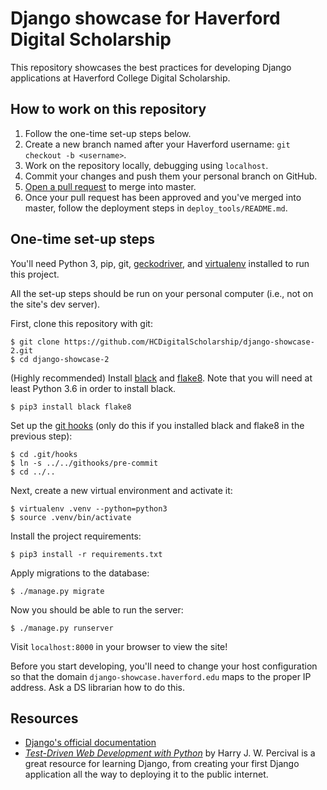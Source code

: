 # Django showcase for Haverford Digital Scholarship
This repository showcases the best practices for developing Django applications at Haverford College Digital Scholarship.

## How to work on this repository
1. Follow the one-time set-up steps below.
2. Create a new branch named after your Haverford username: `git checkout -b <username>`.
3. Work on the repository locally, debugging using `localhost`.
4. Commit your changes and push them your personal branch on GitHub.
5. [Open a pull request](https://github.com/HCDigitalScholarship/ds-cookbook/blob/master/code_review.md) to merge into master.
6. Once your pull request has been approved and you've merged into master, follow the deployment steps in `deploy_tools/README.md`.

## One-time set-up steps
You'll need Python 3, pip, git, [geckodriver](https://github.com/mozilla/geckodriver), and [virtualenv](https://virtualenv.pypa.io/en/stable/) installed to run this project.

All the set-up steps should be run on your personal computer (i.e., not on the site's dev server).

First, clone this repository with git:

```
$ git clone https://github.com/HCDigitalScholarship/django-showcase-2.git
$ cd django-showcase-2
```

(Highly recommended) Install [black](https://black.readthedocs.io/en/stable/index.html) and [flake8](http://flake8.pycqa.org/en/latest/index.html#). Note that you will need at least Python 3.6 in order to install black.

```
$ pip3 install black flake8
```

Set up the [git hooks](https://git-scm.com/book/en/v2/Customizing-Git-Git-Hooks) (only do this if you installed black and flake8 in the previous step):

```
$ cd .git/hooks
$ ln -s ../../githooks/pre-commit
$ cd ../..
```

Next, create a new virtual environment and activate it:

```
$ virtualenv .venv --python=python3
$ source .venv/bin/activate
```

Install the project requirements:

```
$ pip3 install -r requirements.txt
```

Apply migrations to the database:

```
$ ./manage.py migrate
```

Now you should be able to run the server:

```
$ ./manage.py runserver
```

Visit `localhost:8000` in your browser to view the site!

Before you start developing, you'll need to change your host configuration so that the domain `django-showcase.haverford.edu` maps to the proper IP address. Ask a DS librarian how to do this.


## Resources
- [Django's official documentation](https://github.com/HCDigitalScholarship/django-showcase-2)
- *[Test-Driven Web Development with Python](https://www.obeythetestinggoat.com/pages/book.html#toc)* by Harry J. W. Percival is a great resource for learning Django, from creating your first Django application all the way to deploying it to the public internet.
